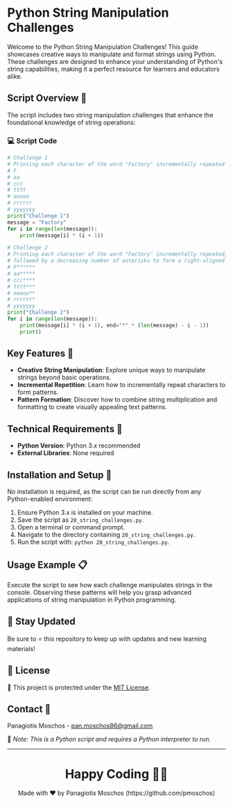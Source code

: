# Python String Manipulation Challenges

Welcome to the Python String Manipulation Challenges! This guide showcases creative ways to manipulate and format strings using Python. These challenges are designed to enhance your understanding of Python's string capabilities, making it a perfect resource for learners and educators alike.

## Script Overview 📘

The script includes two string manipulation challenges that enhance the foundational knowledge of string operations:

### :computer: Script Code

```python
# Challenge 1
# Printing each character of the word "Factory" incrementally repeated on each line.
# F
# aa     
# ccc    
# tttt   
# ooooo
# rrrrrr
# yyyyyyy
print("Challenge 1")
message = "Factory"
for i in range(len(message)):
    print(message[i] * (i + 1))

# Challenge 2
# Printing each character of the word "Factory" incrementally repeated,
# followed by a decreasing number of asterisks to form a right-aligned triangle.
# F******
# aa*****
# ccc****
# tttt***
# ooooo**
# rrrrrr*
# yyyyyyy
print("Challenge 2")
for i in range(len(message)):
    print(message[i] * (i + 1), end="*" * (len(message) - i - 1))
    print()
```

## Key Features 🌟

- **Creative String Manipulation**: Explore unique ways to manipulate strings beyond basic operations.
- **Incremental Repetition**: Learn how to incrementally repeat characters to form patterns.
- **Pattern Formation**: Discover how to combine string multiplication and formatting to create visually appealing text patterns.

## Technical Requirements 🔧

- **Python Version**: Python 3.x recommended
- **External Libraries**: None required

## Installation and Setup 🚀

No installation is required, as the script can be run directly from any Python-enabled environment:
1. Ensure Python 3.x is installed on your machine.
2. Save the script as `20_string_challenges.py`.
3. Open a terminal or command prompt.
4. Navigate to the directory containing `20_string_challenges.py`.
5. Run the script with: `python 20_string_challenges.py`.

## Usage Example 📋

Execute the script to see how each challenge manipulates strings in the console. Observing these patterns will help you grasp advanced applications of string manipulation in Python programming.

## 📢 Stay Updated
Be sure to ⭐ this repository to keep up with updates and new learning materials!

## 📄 License
🔐 This project is protected under the [MIT License](https://mit-license.org/).

## Contact 📧
Panagiotis Moschos - pan.moschos86@gmail.com

🔗 *Note: This is a Python script and requires a Python interpreter to run.*

---
<h1 align=center>Happy Coding 👨‍💻 </h1>

<p align="center">
  Made with ❤️ by Panagiotis Moschos (https://github.com/pmoschos)
</p>
